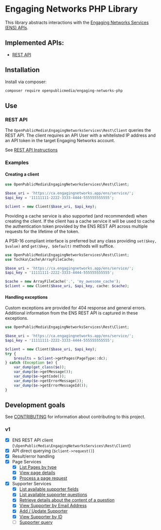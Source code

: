 # Engaging Networks PHP Library

This library abstracts interactions with the [Engaging Networks Services (ENS) APIs](https://www.engagingnetworks.support/knowledge-base/engaging-networks-services-ens/).

## Implemented APIs:

- [REST API](https://www.engagingnetworks.support/api/rest/#/)

## Installation

Install via composer:

```bash
composer require openpublicmedia/engaging-networks-php
```

## Use

### REST API

The `OpenPublicMedia\EngagingNetworksServices\Rest\Client` queries the REST API.
The client requires an API User with a whitelisted IP address and an API token
in the target Engaging Networks account.

See [REST API Instructions](https://www.engagingnetworks.support/knowledge-base/engaging-networks-services-rest-services/)

### Examples

#### Creating a client

```php
use OpenPublicMedia\EngagingNetworksServices\Rest\Client;

$base_uri = 'https://ca.engagingnetworks.app/ens/service/';
$api_key = '11111111-2222-3333-4444-555555555555';

$client = new Client($base_uri, $api_key);
```

Providing a cache service is also supported (and recommended) when creating the
client. If the client has a cache service it will be used to cache the
authentication token provided by the ENS REST API across multiple requests for
the lifetime of the token.

A PSR-16 compliant interface is preferred but any class providing
`set($key, $value)` and `get($key, $default)` methods will suffice.

```php
use OpenPublicMedia\EngagingNetworksServices\Rest\Client;
use Tochka\Cache\ArrayFileCache;

$base_uri = 'https://ca.engagingnetworks.app/ens/service/';
$api_key = '11111111-2222-3333-4444-555555555555';

$cache = new ArrayFileCache('.', 'my_awesome_cache');
$client = new Client($base_uri, $api_key, cache: $cache);
```

#### Handling exceptions

Custom exceptions are provided for 404 response and general errors. Additional
information from the ENS REST API is captured in these exceptions.

```php
use OpenPublicMedia\EngagingNetworksServices\Rest\Client;

$base_uri = 'https://ca.engagingnetworks.app/ens/service/';
$api_key = '11111111-2222-3333-4444-555555555555';

$client = new Client($base_uri, $api_key);
try {
    $results = $client->getPages(PageType::dc);
} catch (Exception $e) {
    var_dump(get_class($e));
    var_dump($e->getMessage());
    var_dump($e->getCode());
    var_dump($e->getErrorMessage());
    var_dump($e->getErrorMessageId());
}
```

## Development goals

See [CONTRIBUTING](CONTRIBUTING.md) for information about contributing to
this project.

### v1

- [x] ENS REST API client (`\OpenPublicMedia\EngagingNetworksServices\Rest\Client`)
- [x] API direct querying (`$client->request()`)
- [x] Result/error handling
- [x] Page Services
  - [x] [List Pages by type](https://www.engagingnetworks.support/api/rest/#/operations/listPages)
  - [x] [View page details](https://www.engagingnetworks.support/api/rest/#/operations/getPageDetails)
  - [x] [Process a page request](https://www.engagingnetworks.support/api/rest/#/operations/processPage)
- [x] Supporter Services
  - [x] [List available supporter fields](https://www.engagingnetworks.support/api/rest/#/operations/listSupporterFields)
  - [x] [List available supporter questions](https://www.engagingnetworks.support/api/rest/#/operations/listSupporterQuestions)
  - [x] [Retrieve details about the content of a question](https://www.engagingnetworks.support/api/rest/#/operations/viewQuestion)
  - [x] [View Supporter by Email Address](https://www.engagingnetworks.support/api/rest/#/operations/getSupporterByEmail)
  - [x] [Add / Update Supporter](https://www.engagingnetworks.support/api/rest/#/operations/supporterUpdate)
  - [x] [View Supporter by ID](https://www.engagingnetworks.support/api/rest/#/operations/supporterDetail)
  - [ ] [Supporter query](https://www.engagingnetworks.support/api/rest/#/operations/supporterQuery)
